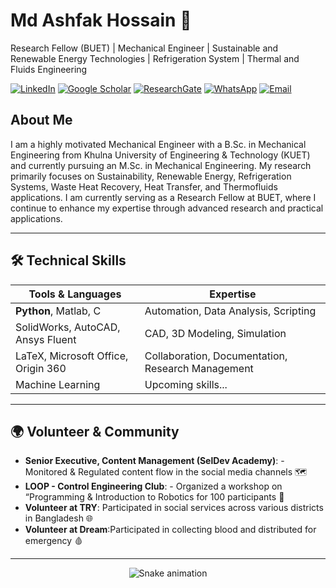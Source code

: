 # Md Ashfak Hossain 🚀  
Research Fellow (BUET) | Mechanical Engineer | Sustainable and Renewable Energy Technologies | Refrigeration System | Thermal and Fluids Engineering 

[![LinkedIn](https://img.shields.io/badge/LinkedIn-Connect-blue?style=flat&logo=linkedin)](https://www.linkedin.com/in/md-ashfak-hossain-4b07411a3)
[![Google Scholar](https://img.shields.io/badge/Google_Scholar-Read-white?style=flat&logo=google-scholar)](https://share.google/MRHRBbrjX5iUvgLdT)
[![ResearchGate](https://img.shields.io/badge/ResearchGate-Follow-00CCBB?style=flat&logo=researchgate)](https://www.researchgate.net/profile/Md-Ashfak-Hossain-2?ev=hdr_xprf)
[![WhatsApp](https://img.shields.io/badge/WhatsApp-Chat-25D366?style=flat&logo=whatsapp)](https://wa.me/8801627961535)
[![Email](https://img.shields.io/badge/Email-Contact-D14836?style=flat&logo=gmail)](mailto:ashfakhossain152001@gmail.com)

## About Me  
I am a highly motivated Mechanical Engineer with a B.Sc. in Mechanical Engineering from Khulna University of Engineering & Technology (KUET) and currently pursuing an M.Sc. in Mechanical Engineering. My research primarily focuses on Sustainability, Renewable Energy, Refrigeration Systems, Waste Heat Recovery, Heat Transfer, and Thermofluids applications. I am currently serving as a Research Fellow at BUET, where I continue to enhance my expertise through advanced research and practical applications.

---

## 🛠️ Technical Skills  
| Tools & Languages | Expertise |  
|-------------------|-----------|  
| **Python**, Matlab, C | Automation, Data Analysis,  Scripting |    
| SolidWorks, AutoCAD, Ansys Fluent  | CAD, 3D Modeling, Simulation |  
| LaTeX, Microsoft Office, Origin 360 | Collaboration, Documentation, Research Management |  
| Machine Learning | Upcoming skills... |  

---

## 🌍 Volunteer & Community  
- **Senior Executive, Content Management (SelDev Academy)**:       - Monitored & Regulated content flow in the social media channels  🗺️
- **LOOP - Control Engineering Club**:            - Organized a workshop on “Programming & Introduction to  Robotics for 100 participants 🤖
- **Volunteer at TRY**: Participated in social services across various districts in Bangladesh 🌐
- **Volunteer at Dream**:Participated in collecting blood and distributed for emergency 🩸 

---
<!-- Snake Game Repo View -->

<div align="center">
  <img src="https://profile-readme-generator.com/assets/snake.svg" alt="Snake animation" />
</div>
